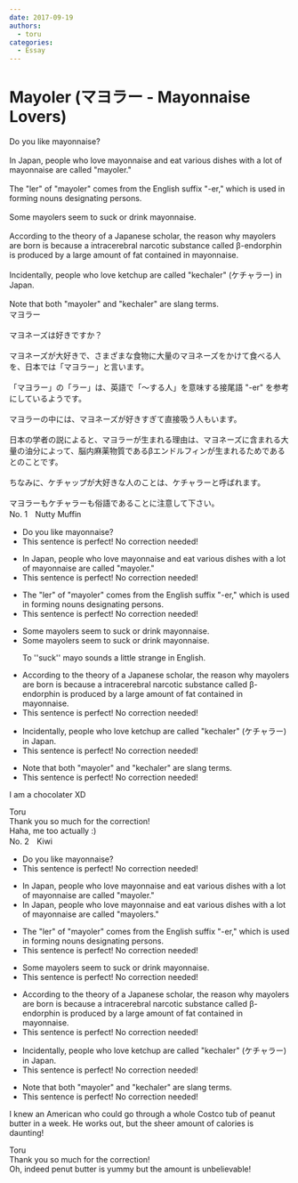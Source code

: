 ```yaml
---
date: 2017-09-19
authors:
  - toru
categories:
  - Essay
---
```


<h1 id="subject_show">Mayoler (マヨラー - Mayonnaise Lovers)</h1>
<div class="date" hidden>Sep 19, 2017 10:45</div>
<div id="post"><div id="body_show_ori">
Do you like mayonnaise?<br/><br/>In Japan, people who love mayonnaise and eat various dishes with a lot of mayonnaise are called "mayoler."<br/><br/>The "ler" of "mayoler" comes from the English suffix "-er," which is used in forming nouns designating persons.<br/><br/>Some mayolers seem to suck or drink mayonnaise.<br/><br/>According to the theory of a Japanese scholar, the reason why mayolers are born is because a intracerebral narcotic substance called β-endorphin is produced by a large amount of fat contained in mayonnaise.<br/><br/>Incidentally, people who love ketchup are called "kechaler" (ケチャラー) in Japan.<br/><br/>Note that both "mayoler" and "kechaler" are slang terms.
</div></div>

<!-- more -->

<div id="post_ja"><div id="body_show_mo">
マヨラー<br/><br/>マヨネーズは好きですか？<br/><br/>マヨネーズが大好きで、さまざまな食物に大量のマヨネーズをかけて食べる人を、日本では「マヨラー」と言います。<br/><br/>「マヨラー」の「ラー」は、英語で「～する人」を意味する接尾語 "-er" を参考にしているようです。<br/><br/>マヨラーの中には、マヨネーズが好きすぎて直接吸う人もいます。<br/><br/>日本の学者の説によると、マヨラーが生まれる理由は、マヨネーズに含まれる大量の油分によって、脳内麻薬物質であるβエンドルフィンが生まれるためであるとのことです。<br/><br/>ちなみに、ケチャップが大好きな人のことは、ケチャラーと呼ばれます。<br/><br/>マヨラーもケチャラーも俗語であることに注意して下さい。
</div></div>
<div id="block"><div class="first_name"> No. 1　<span class="just_name">Nutty Muffin</span></div><div id="block2">
<ul class="correction_field">
<li class="incorrect">Do you like mayonnaise?</li>
<li class="corrected perfect">This sentence is perfect! No correction needed!</li>
</ul>
<ul class="correction_field">
<li class="incorrect">In Japan, people who love mayonnaise and eat various dishes with a lot of mayonnaise are called "mayoler."</li>
<li class="corrected perfect">This sentence is perfect! No correction needed!</li>
</ul>
<ul class="correction_field">
<li class="incorrect">The "ler" of "mayoler" comes from the English suffix "-er," which is used in forming nouns designating persons.</li>
<li class="corrected perfect">This sentence is perfect! No correction needed!</li>
</ul>
<ul class="correction_field">
<li class="incorrect">Some mayolers seem to suck or drink mayonnaise.</li>
<li class="corrected correct">
Some mayolers seem <span class="f_gray"><span class="sline">to suck</span></span> or drink mayonnaise.
<p class="correction_comment">To ''suck'' mayo sounds a little strange in English.</p>
</li>
</ul>
<ul class="correction_field">
<li class="incorrect">According to the theory of a Japanese scholar, the reason why mayolers are born is because a intracerebral narcotic substance called β-endorphin is produced by a large amount of fat contained in mayonnaise.</li>
<li class="corrected perfect">This sentence is perfect! No correction needed!</li>
</ul>
<ul class="correction_field">
<li class="incorrect">Incidentally, people who love ketchup are called "kechaler" (ケチャラー) in Japan.</li>
<li class="corrected perfect">This sentence is perfect! No correction needed!</li>
</ul>
<ul class="correction_field">
<li class="incorrect">Note that both "mayoler" and "kechaler" are slang terms.</li>
<li class="corrected perfect">This sentence is perfect! No correction needed!</li>
</ul>
<p class="comment_small">
 I am a chocolater XD
</p>

</div><div class="name"><span class="just_name">Toru</span><br>
Thank you so much for the correction!<br/>Haha, me too actually :)
</div>
</div>
<div id="block"><div class="first_name"> No. 2　<span class="just_name">Kiwi</span></div><div id="block2">
<ul class="correction_field">
<li class="incorrect">Do you like mayonnaise?</li>
<li class="corrected perfect">This sentence is perfect! No correction needed!</li>
</ul>
<ul class="correction_field">
<li class="incorrect">In Japan, people who love mayonnaise and eat various dishes with a lot of mayonnaise are called "mayoler."</li>
<li class="corrected correct">
In Japan, people who love mayonnaise and eat various dishes with a lot of mayonnaise are called "mayoler<span class="f_blue">s</span>."
</li>
</ul>
<ul class="correction_field">
<li class="incorrect">The "ler" of "mayoler" comes from the English suffix "-er," which is used in forming nouns designating persons.</li>
<li class="corrected perfect">This sentence is perfect! No correction needed!</li>
</ul>
<ul class="correction_field">
<li class="incorrect">Some mayolers seem to suck or drink mayonnaise.</li>
<li class="corrected perfect">This sentence is perfect! No correction needed!</li>
</ul>
<ul class="correction_field">
<li class="incorrect">According to the theory of a Japanese scholar, the reason why mayolers are born is because a intracerebral narcotic substance called β-endorphin is produced by a large amount of fat contained in mayonnaise.</li>
<li class="corrected perfect">This sentence is perfect! No correction needed!</li>
</ul>
<ul class="correction_field">
<li class="incorrect">Incidentally, people who love ketchup are called "kechaler" (ケチャラー) in Japan.</li>
<li class="corrected perfect">This sentence is perfect! No correction needed!</li>
</ul>
<ul class="correction_field">
<li class="incorrect">Note that both "mayoler" and "kechaler" are slang terms.</li>
<li class="corrected perfect">This sentence is perfect! No correction needed!</li>
</ul>
<p class="comment_small">
 I knew an American who could go through a whole Costco tub of peanut butter in a week. He works out, but the sheer amount of calories is daunting!
</p>

</div><div class="name"><span class="just_name">Toru</span><br>
Thank you so much for the correction!<br/>Oh, indeed penut butter is yummy but the amount is unbelievable!
</div>
</div>
